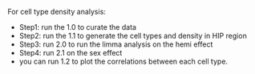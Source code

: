 For cell type density analysis:

- Step1: run the 1.0 to curate the data
- Step2: run the 1.1 to generate the cell types and density in HIP region
- Step3: run 2.0 to run the limma analysis on the hemi effect
- Step4: run 2.1 on the sex effect
- you can run 1.2 to plot the correlations between each cell type.
